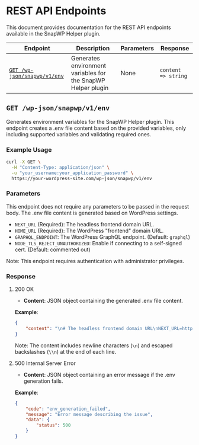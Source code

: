# REST API Endpoints

This document provides documentation for the REST API endpoints available in the SnapWP Helper plugin.

| Endpoint | Description | Parameters | Response |
| -------- | ----------- | ---------- | -------- |
| [`GET /wp-json/snapwp/v1/env`](#get-wp-jsonsnapwpv1env) | Generates environment variables for the SnapWP Helper plugin | None | `content => string` |

## `GET /wp-json/snapwp/v1/env`

Generates environment variables for the SnapWP Helper plugin. This endpoint creates a .env file content based on the provided variables, only including supported variables and validating required ones.

### Example Usage

```bash
curl -X GET \
  -H "Content-Type: application/json" \
  -u "your_username:your_application_password" \
  https://your-wordpress-site.com/wp-json/snapwp/v1/env
```

### Parameters

This endpoint does not require any parameters to be passed in the request body. The .env file content is generated based on WordPress settings.

  - `NEXT_URL` (Required): The headless frontend domain URL.
  - `HOME_URL` (Required): The WordPress "frontend" domain URL.
  - `GRAPHQL_ENDPOINT`: The WordPress GraphQL endpoint. (Default: `graphql`)
  - `NODE_TLS_REJECT_UNAUTHORIZED`: Enable if connecting to a self-signed cert. (Default: commented out)

Note: This endpoint requires authentication with administrator privileges.

### Response

1. 200 OK

    - **Content**: JSON object containing the generated .env file content.
    
    **Example**:
    
    ```json
    {
        "content": "\n# The headless frontend domain URL\nNEXT_URL=http://localhost:3000\\n\n# The WordPress \"frontend\" domain URL\nHOME_URL=https://headless-demo.local\\n\n# The WordPress GraphQL endpoint\nGRAPHQL_ENDPOINT=graphql\\n"
    }
    ```

    Note: The content includes newline characters (`\n`) and escaped backslashes (`\\n`) at the end of each line.

2. 500 Internal Server Error

    - **Content**: JSON object containing an error message if the .env generation fails.
    
    **Example**:
    
    ```json
    {
        "code": "env_generation_failed",
        "message": "Error message describing the issue",
        "data": {
            "status": 500
        }
    }
    ```
